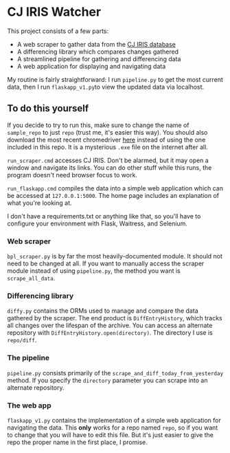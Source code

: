# CJ IRIS Watcher

This project consists of a few parts:

* A web scraper to gather data from the [CJ IRIS database](https://www.bpl-orsnapshot.net/PublicInquiry_CJ/EmployeeSearch.aspx)
* A differencing library which compares changes gathered
* A streamlined pipeline for gathering and differencing data
* A web application for displaying and navigating data

My routine is fairly straightforward: I run `pipeline.py` to get the most current data, then I run `flaskapp_v1.py`to view the updated data via localhost.

## To do this yourself

If you decide to try to run this, make sure to change the name of `sample_repo` to just `repo` (trust me, it's easier this way). You should also download the most recent chromedriver [here](https://chromedriver.chromium.org/downloads) instead of using the one included in this repo. It is a mysterious `.exe` file on the internet after all.

`run_scraper.cmd` accesses CJ IRIS. Don't be alarmed, but it may open a window and navigate its links. You can do other stuff while this runs, the program doesn't need browser focus to work.

`run_flaskapp.cmd` compiles the data into a simple web application which can be accessed at `127.0.0.1:5000`. The home page includes an explanation of what you're looking at.

I don't have a requirements.txt or anything like that, so you'll have to configure your environment with Flask, Waitress, and Selenium.

### Web scraper

`bpl_scraper.py` is by far the most heavily-documented module. It should not need to be changed at all. If you want to manually access the scraper module instead of using `pipeline.py`, the method you want is `scrape_all_data`.

### Differencing library

`diffy.py` contains the ORMs used to manage and compare the data gathered by the scraper. The end product is `DiffEntryHistory`, which tracks all changes over the lifespan of the archive. You can access an alternate repository with `DiffEntryHistory.open(directory)`. The directory I use is `repo/diff`.

### The pipeline

`pipeline.py` consists primarily of the `scrape_and_diff_today_from_yesterday` method. If you specify the `directory` parameter you can scrape into an alternate repository.

### The web app

`flaskapp_v1.py` contains the implementation of a simple web application for navigating the data. This **only** works for a repo named `repo`, so if you want to change that you will have to edit this file. But it's just easier to give the repo the proper name in the first place, I promise.
